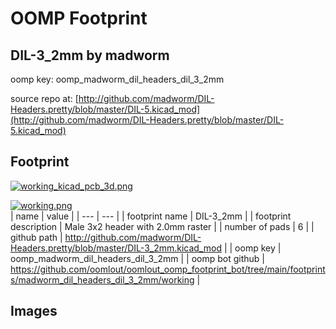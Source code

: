 # OOMP Footprint  
## DIL-3_2mm  by madworm  
  
oomp key: oomp_madworm_dil_headers_dil_3_2mm  
  
source repo at: [http://github.com/madworm/DIL-Headers.pretty/blob/master/DIL-5.kicad_mod](http://github.com/madworm/DIL-Headers.pretty/blob/master/DIL-5.kicad_mod)  
## Footprint  
  
[![working_kicad_pcb_3d.png](working_kicad_pcb_3d_600.png)](working_kicad_pcb_3d.png)  
  
[![working.png](working_600.png)](working.png)  
| name | value | 
| --- | --- | 
| footprint name | DIL-3_2mm | 
| footprint description | Male 3x2 header with 2.0mm raster | 
| number of pads | 6 | 
| github path | http://github.com/madworm/DIL-Headers.pretty/blob/master/DIL-3_2mm.kicad_mod | 
| oomp key | oomp_madworm_dil_headers_dil_3_2mm | 
| oomp bot github | https://github.com/oomlout/oomlout_oomp_footprint_bot/tree/main/footprints/madworm_dil_headers_dil_3_2mm/working | 
## Images  
